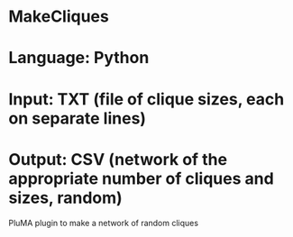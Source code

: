 # MakeCliques
# Language: Python
# Input: TXT (file of clique sizes, each on separate lines)
# Output: CSV (network of the appropriate number of cliques and sizes, random)
PluMA plugin to make a network of random cliques
